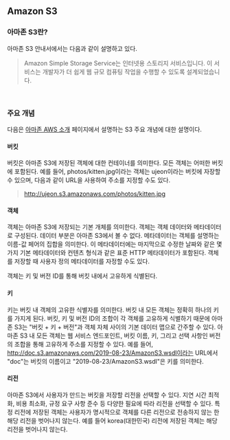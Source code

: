 ## Amazon S3

### 아마존 S3란?

아마존 S3 안내서에서는 다음과 같이 설명하고 있다.

>Amazon Simple Storage Service는 인터넷용 스토리지 서비스입니다. 이 서비스는 개발자가 더 쉽게 웹 규모 컴퓨팅 작업을 수행할 수 있도록 설계되었습니다.

<br>

### 주요 개념

다음은 [아마존 AWS 소개](https://docs.aws.amazon.com/ko_kr/AmazonS3/latest/dev/Introduction.html) 페이지에서 설명하는 S3 주요 개념에 대한 설명이다. 

#### 버킷

버킷은 아마존 S3에 저장된 객체에 대한 컨테이너를 의미한다. 모든 객체는 어떠한 버킷에 포함된다. 예를 들어, photos/kitten.jpg이라는 객체는 ujeon이라는 버킷에 자장할 수 있으며, 다음과 같이 URL을 사용하여 주소를 지정할 수도 있다.

> http://ujeon.s3.amazonaws.com/photos/kitten.jpg



#### 객체

객체는 아마존 S3에 저장되는 기본 개체를 의미한다. 객체는 객체 데이터와 메타데이터로 구성된다. 데이터 부분은 아마존 S3에서 볼 수 없다. 메타데이터는 객체를 설명하는 이름-값 페어의 집합을 의미한다. 이 메타데이터에는 마지막으로 수정한 날짜와 같은 몇 가지 기본 메타데이터와 컨텐츠 형식과 같은 표준 HTTP 메타데이터가 포함된다. 객체를 저장할 때 사용자 정의 메타데이터를 자정할 수도 있다.

객체는 키 및 버전 ID를 통해 버킷 내에서 고유하게 식별된다.

#### 키

키는 버킷 내 객체의 고유한 식별자를 의미한다. 버킷 내 모든 객체는 정확히 하나의 키를 가지게 된다. 버킷, 키 및 버전 ID의 조합이 각 객체를 고유하게 식별하기 때문에 아마존 S3는 "버킷 + 키 + 버전"과 객체 자체 사이의 기본 데이터 맵으로 간주할 수 있다. 아마존 S3 내 모든 객체는 웹 서비스 엔드포인트, 버킷 이름, 키, 그리고 선택 사항인 버전의 조합을 통해 고유하게 주소를 지정할 수 있다. 예를 들어, http://doc.s3.amazonaws.com/2019-08-23/AmazonS3.wsdl이라는 URL에서 "doc"는 버킷의 이름이고 "2019-08-23/AmazonS3.wsdl"은 키를 의미한다.

#### 리전

아마존 S3에서 사용자가 만드는 버킷을 저장할 리전을 선택할 수 있다. 지연 시간 최적화, 비용 최소화, 규정 요구 사항 준수 등 다양한 필요에 따라 리전을 선택할 수 있다. 특정 리전에 저장된 객체는 사용자가 명시적으로 객체를 다른 리전으로 전송하지 않는 한 해당 리전을 벗어나지 않는다. 예를 들어 korea(대한민국) 리전에 저장된 객체는 해당 리전을 벗어나지 않는다.

